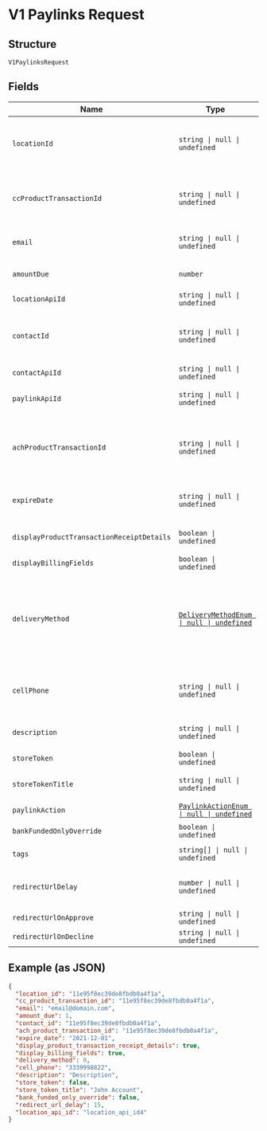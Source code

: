 
# V1 Paylinks Request

## Structure

`V1PaylinksRequest`

## Fields

| Name | Type | Tags | Description |
|  --- | --- | --- | --- |
| `locationId` | `string \| null \| undefined` | Optional | Location ID<br>**Constraints**: *Pattern*: `^(([0-9a-fA-F\-]{24,36})\|(([0-9a-fA-F]{8})-(([0-9a-fA-F]{4}\-){3})([0-9a-fA-F]{12})))$` |
| `ccProductTransactionId` | `string \| null \| undefined` | Optional | cc_product_transaction_id<br>**Constraints**: *Pattern*: `^(([0-9a-fA-F\-]{24,36})\|(([0-9a-fA-F]{8})-(([0-9a-fA-F]{4}\-){3})([0-9a-fA-F]{12})))$` |
| `email` | `string \| null \| undefined` | Optional | Email<br>**Constraints**: *Maximum Length*: `128` |
| `amountDue` | `number` | Required | Amount Due<br>**Constraints**: `>= 1`, `<= 999999999` |
| `locationApiId` | `string \| null \| undefined` | Optional | Location Api Id |
| `contactId` | `string \| null \| undefined` | Optional | Contact Id<br>**Constraints**: *Pattern*: `^(([0-9a-fA-F\-]{24,36})\|(([0-9a-fA-F]{8})-(([0-9a-fA-F]{4}\-){3})([0-9a-fA-F]{12})))$` |
| `contactApiId` | `string \| null \| undefined` | Optional | Contact Api Id |
| `paylinkApiId` | `string \| null \| undefined` | Optional | Paylinke Api Id<br>**Constraints**: *Maximum Length*: `64` |
| `achProductTransactionId` | `string \| null \| undefined` | Optional | Ach Product Transaction Id<br>**Constraints**: *Pattern*: `^(([0-9a-fA-F\-]{24,36})\|(([0-9a-fA-F]{8})-(([0-9a-fA-F]{4}\-){3})([0-9a-fA-F]{12})))$` |
| `expireDate` | `string \| null \| undefined` | Optional | Expire Date<br>**Constraints**: *Maximum Length*: `10`, *Pattern*: `^[\d]{4}-[\d]{2}-[\d]{2}$` |
| `displayProductTransactionReceiptDetails` | `boolean \| undefined` | Optional | Display Product Transaction Receipt Details |
| `displayBillingFields` | `boolean \| undefined` | Optional | Display Billing Fields |
| `deliveryMethod` | [`DeliveryMethodEnum \| null \| undefined`](../../doc/models/delivery-method-enum.md) | Optional | Delivery Method<br><br>> 0 - Do not send<br>> <br>> 1 - Email<br>> <br>> 2 - SMS<br>> <br>> 3 - Both |
| `cellPhone` | `string \| null \| undefined` | Optional | Cell Phone<br>**Constraints**: *Minimum Length*: `10`, *Maximum Length*: `10`, *Pattern*: `^\d{10}$` |
| `description` | `string \| null \| undefined` | Optional | Description<br>**Constraints**: *Maximum Length*: `64` |
| `storeToken` | `boolean \| undefined` | Optional | Store Token |
| `storeTokenTitle` | `string \| null \| undefined` | Optional | Store Token Title<br>**Constraints**: *Maximum Length*: `16` |
| `paylinkAction` | [`PaylinkActionEnum \| null \| undefined`](../../doc/models/paylink-action-enum.md) | Optional | Paylink Action |
| `bankFundedOnlyOverride` | `boolean \| undefined` | Optional | Bank Funded Only Override |
| `tags` | `string[] \| null \| undefined` | Optional | Used to apply tags to a paylink. |
| `redirectUrlDelay` | `number \| null \| undefined` | Optional | Redirect URL Delay in seconds<br>**Default**: `15`<br>**Constraints**: `<= 15` |
| `redirectUrlOnApprove` | `string \| null \| undefined` | Optional | Redirect URL On Approval |
| `redirectUrlOnDecline` | `string \| null \| undefined` | Optional | Redirect URL On Decline |

## Example (as JSON)

```json
{
  "location_id": "11e95f8ec39de8fbdb0a4f1a",
  "cc_product_transaction_id": "11e95f8ec39de8fbdb0a4f1a",
  "email": "email@domain.com",
  "amount_due": 1,
  "contact_id": "11e95f8ec39de8fbdb0a4f1a",
  "ach_product_transaction_id": "11e95f8ec39de8fbdb0a4f1a",
  "expire_date": "2021-12-01",
  "display_product_transaction_receipt_details": true,
  "display_billing_fields": true,
  "delivery_method": 0,
  "cell_phone": "3339998822",
  "description": "Description",
  "store_token": false,
  "store_token_title": "John Account",
  "bank_funded_only_override": false,
  "redirect_url_delay": 15,
  "location_api_id": "location_api_id4"
}
```

